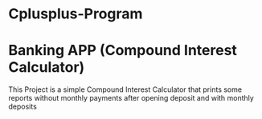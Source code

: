 # Cplusplus-Program

# Banking APP (Compound Interest Calculator)

This Project is a simple Compound Interest Calculator that prints some reports without monthly payments after opening deposit and with monthly deposits
